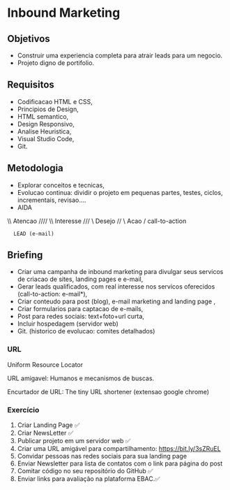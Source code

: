 
# Inbound Marketing

## Objetivos 
 - Construir uma experiencia completa para atrair leads para um negocio.
 - Projeto digno de portifolio.

## Requisitos

 - Codificacao HTML e CSS,
 - Principios de Design,
 - HTML semantico,
 - Design Responsivo,
 - Analise Heuristica,
 - Visual Studio Code,
 - Git.

## Metodologia
 - Explorar conceitos e tecnicas,
 - Evolucao continua: dividir o projeto em pequenas partes, testes, ciclos, incrementais, revisao....
 - AIDA

 \\\\    Atencao   ////
   \\\  Interesse ///
     \\  Desejo  //
       \  Acao  /   call-to-action

      LEAD (e-mail)


## Briefing 
 - Criar uma campanha de inbound marketing para divulgar seus servicos de criacao de sites, landing pages e e-mail,
 - Gerar leads qualificados, com real interesse nos servicos oferecidos (call-to-action: e-mail*),
 - Criar conteudo para post (blog), e-mail marketing and landing page ,
 - Criar formularios para captacao de e-mails,
 - Post para redes sociais: text+foto+url curta,
 - Incluir hospedagem (servidor web)
 - Git. (historico de evolucao: comites detalhados)


### URL
Uniform Resource Locator

URL amigavel: Humanos e mecanismos de buscas.

Encurtador de URL: The tiny URL shortener (extensao google chrome)



### Exercício 

1. Criar Landing Page ✅
2. Criar NewsLetter ✅
3. Publicar projeto em um servidor web ✅
4. Criar uma URL amigável para compartilhamento: https://bit.ly/3sZRuEL 
5. Convidar pessoas nas redes sociais para sua landing page
6. Enviar Newsletter para lista de contatos com o link para página do post 
7. Comitar código no seu repositório do GitHub ✅
8. Enviar links para avaliação na plataforma EBAC.✅










